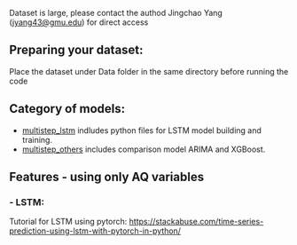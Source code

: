 Dataset is large, please contact the authod Jingchao Yang (jyang43@gmu.edu) for direct access

## Preparing your dataset:

Place the dataset under Data folder in the same directory before running the code 

## Category of models:

* [multistep_lstm](multistep_lstm) indludes python files for LSTM model building and training. 
* [multistep_others](multistep_others) includes comparison model ARIMA and XGBoost.

## Features - using only AQ variables

### - LSTM:

Tutorial for LSTM using pytorch: https://stackabuse.com/time-series-prediction-using-lstm-with-pytorch-in-python/
